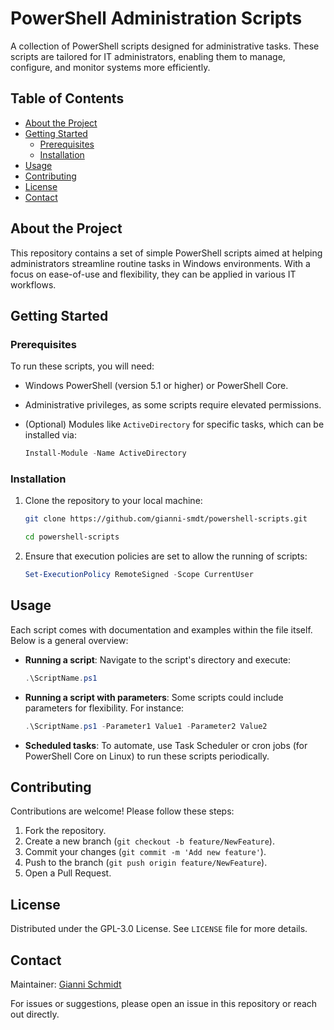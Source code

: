 # PowerShell Administration Scripts

A collection of PowerShell scripts designed for administrative tasks. These scripts are tailored for IT administrators, enabling them to manage, configure, and monitor systems more efficiently.

## Table of Contents

- [About the Project](#about-the-project)
- [Getting Started](#getting-started)
  - [Prerequisites](#prerequisites)
  - [Installation](#installation)
- [Usage](#usage)
- [Contributing](#contributing)
- [License](#license)
- [Contact](#contact)

## About the Project

This repository contains a set of simple PowerShell scripts aimed at helping administrators streamline routine tasks in Windows environments. 
With a focus on ease-of-use and flexibility, they can be applied in various IT workflows.

## Getting Started

### Prerequisites

To run these scripts, you will need:

- Windows PowerShell (version 5.1 or higher) or PowerShell Core.
- Administrative privileges, as some scripts require elevated permissions.
- (Optional) Modules like `ActiveDirectory` for specific tasks, which can be installed via:

  ```powershell
  Install-Module -Name ActiveDirectory
  ```

### Installation

1. Clone the repository to your local machine:

    ```bash
    git clone https://github.com/gianni-smdt/powershell-scripts.git
    ```
    ```bash
    cd powershell-scripts
    ```
    
2. Ensure that execution policies are set to allow the running of scripts:

    ```powershell
    Set-ExecutionPolicy RemoteSigned -Scope CurrentUser
    ```
## Usage

Each script comes with documentation and examples within the file itself. Below is a general overview:

- **Running a script**: Navigate to the script's directory and execute:

    ```powershell
    .\ScriptName.ps1 
    ```

- **Running a script with parameters**: Some scripts could include parameters for flexibility. For instance:

    ```powershell
    .\ScriptName.ps1 -Parameter1 Value1 -Parameter2 Value2
    ```

- **Scheduled tasks**: To automate, use Task Scheduler or cron jobs (for PowerShell Core on Linux) to run these scripts periodically.

## Contributing

Contributions are welcome! Please follow these steps:

1. Fork the repository.
2. Create a new branch (`git checkout -b feature/NewFeature`).
3. Commit your changes (`git commit -m 'Add new feature'`).
4. Push to the branch (`git push origin feature/NewFeature`).
5. Open a Pull Request.

## License

Distributed under the GPL-3.0 License. See `LICENSE` file for more details.

## Contact

Maintainer: [Gianni Schmidt](mailto:giannischmidt2001@gmail.com)

For issues or suggestions, please open an issue in this repository or reach out directly.
